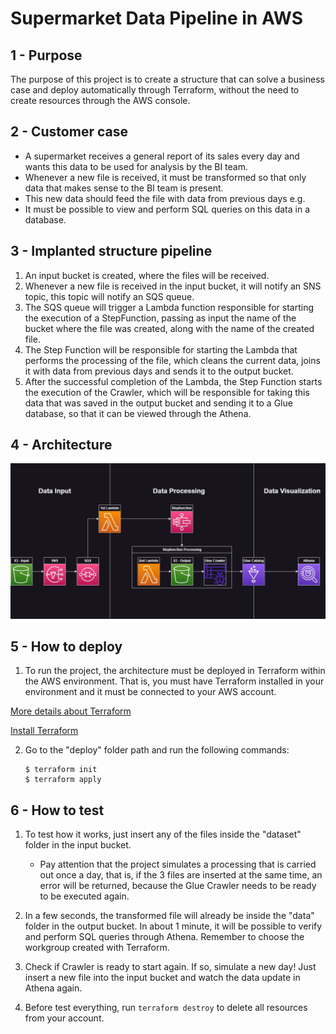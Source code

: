 # Supermarket Data Pipeline in AWS #

## **1 - Purpose**

The purpose of this project is to create a structure that can solve a business case and deploy automatically through Terraform, without the need to create resources through the AWS console.

## 2 - Customer case
- A supermarket receives a general report of its sales every day and wants this data to be used for analysis by the BI team.
- Whenever a new file is received, it must be transformed so that only data that makes sense to the BI team is present.
- This new data should feed the file with data from previous days e.g.
- It must be possible to view and perform SQL queries on this data in a database.

## 3 - Implanted structure pipeline
1. An input bucket is created, where the files will be received.
2. Whenever a new file is received in the input bucket, it will notify an SNS topic, this topic will notify an SQS queue.
3. The SQS queue will trigger a Lambda function responsible for starting the execution of a StepFunction, passing as input the name of the bucket where the file was created, along with the name of the created file.
4. The Step Function will be responsible for starting the Lambda that performs the processing of the file, which cleans the current data, joins it with data from previous days and sends it to the output bucket.
5. After the successful completion of the Lambda, the Step Function starts the execution of the Crawler, which will be responsible for taking this data that was saved in the output bucket and sending it to a Glue database, so that it can be viewed through the Athena.

## 4 - Architecture
![alt text](images/architecture.jpg)

## 5 - How to deploy

1. To run the project, the architecture must be deployed in Terraform within the AWS environment. That is, you must have Terraform installed in your environment and it must be connected to your AWS account.
	
[More details about Terraform](https://developer.hashicorp.com/terraform/intro)

[Install Terraform](https://developer.hashicorp.com/terraform/downloads)

2. Go to the "deploy" folder path and run the following commands:

	```
	$ terraform init
	$ terraform apply
	```

## 6 - How to test

1. To test how it works, just insert any of the files inside the "dataset" folder in the input bucket. 
	- Pay attention that the project simulates a processing that is carried out once a day, that is, if the 3 files are inserted at the same time, an error will be returned, because the Glue Crawler needs to be ready to be executed again.

2. In a few seconds, the transformed file will already be inside the "data" folder in the output bucket. In about 1 minute, it will be possible to verify and perform SQL queries through Athena. Remember to choose the workgroup created with Terraform.

3. Check if Crawler is ready to start again. If so, simulate a new day! Just insert a new file into the input bucket and watch the data update in Athena again.

4. Before test everything, run ```terraform destroy``` to delete all resources from your account.
